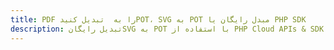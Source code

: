 ---title: PDF را به  تبدیل کنیدPOT، SVG به POT مبدل رایگان یا PHP SDKdescription: تبدیل رایگانSVG به POT با استفاده از PHP Cloud APIs & SDK همچنین اسناد PDF را در Cloud ایجاد، ویرایش و رندر کنید.---